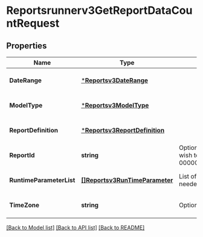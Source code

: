 # Reportsrunnerv3GetReportDataCountRequest

## Properties
Name | Type | Description | Notes
------------ | ------------- | ------------- | -------------
**DateRange** | [***Reportsv3DateRange**](reportsv3DateRange.md) |  | [optional] [default to null]
**ModelType** | [***Reportsv3ModelType**](reportsv3ModelType.md) |  | [optional] [default to null]
**ReportDefinition** | [***Reportsv3ReportDefinition**](reportsv3ReportDefinition.md) |  | [optional] [default to null]
**ReportId** | **string** | Optional: the ID of the Report we wish to run (e.g. 000000000000000000000905). | [optional] [default to null]
**RuntimeParameterList** | [**[]Reportsv3RunTimeParameter**](reportsv3RunTimeParameter.md) | List of runtime parameter if needed. | [optional] [default to null]
**TimeZone** | **string** | Optional: time zone. | [optional] [default to null]

[[Back to Model list]](../README.md#documentation-for-models) [[Back to API list]](../README.md#documentation-for-api-endpoints) [[Back to README]](../README.md)

